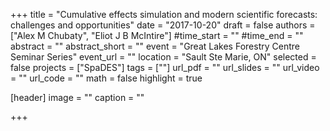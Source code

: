 +++
title = "Cumulative effects simulation and modern scientific forecasts: challenges and opportunities"
date = "2017-10-20"
draft = false
authors = ["Alex M Chubaty", "Eliot J B McIntire"]
#time_start = ""
#time_end = ""
abstract = ""
abstract_short = ""
event = "Great Lakes Forestry Centre Seminar Series"
event_url = ""
location = "Sault Ste Marie, ON"
selected = false
projects = ["SpaDES"]
tags = [""]
url_pdf = ""
url_slides = ""
url_video = ""
url_code = ""
math = false
highlight = true

[header]
image = ""
caption = ""

+++
